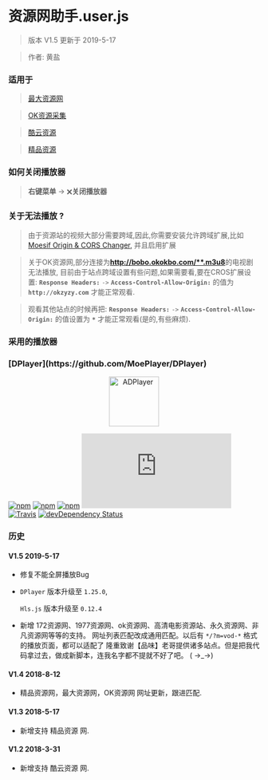 # 资源网助手.user.js
> 版本 V1.5 更新于 2019-5-17

> 作者: 黄盐

### 适用于

> [最大资源网](http://www.zuidazy.net/?m=vod-*)

> [OK资源采集](http://www.okzyzy.com/?m=vod-*)

> [酷云资源](http://www.kuyun.co/)

> [精品资源](http://jingpinzy.com/)

### 如何关闭播放器
> **右键菜单** -> **🗙关闭播放器**

### 关于无法播放 ?

> 由于资源站的视频大部分需要跨域,因此,你需要安装允许跨域扩展,比如[Moesif Origin & CORS Changer,](https://chrome.google.com/webstore/detail/moesif-origin-cors-change/digfbfaphojjndkpccljibejjbppifbc?utm_source=chrome-ntp-icon) 并且启用扩展

> 关于OK资源网,部分连接为<b>http://bobo.okokbo.com/**.m3u8</b>的电视剧无法播放,
目前由于站点跨域设置有些问题,如果需要看,要在CROS扩展设置:
**`Response Headers:`** `->` **`Access-Control-Allow-Origin:`** 的值为 **`http://okzyzy.com`** 才能正常观看.

>观看其他站点的时候再把:
**`Response Headers:`** `->` **`Access-Control-Allow-Origin:`** 的值设置为 **`*`** 才能正常观看(是的,有些麻烦).

### 采用的播放器

 <h3>[DPlayer](https://github.com/MoePlayer/DPlayer)</h3>
<p align="center">
<img src="https://ws4.sinaimg.cn/large/006tKfTcgy1fhu01y9uy7j305k04s3yc.jpg" alt="ADPlayer" width="100">
</p>

[![npm](https://img.shields.io/npm/v/dplayer.svg?style=flat-square)](https://www.npmjs.com/package/dplayer)
[![npm](https://img.shields.io/npm/l/dplayer.svg?style=flat-square)](https://github.com/MoePlayer/DPlayer/blob/master/LICENSE)
[![npm](https://img.shields.io/npm/dt/dplayer.svg?style=flat-square)](https://www.npmjs.com/package/dplayer)
[![size](https://badge-size.herokuapp.com/MoePlayer/DPlayer/master/dist/DPlayer.min.js?compression=gzip&style=flat-square)](https://github.com/MoePlayer/DPlayer/tree/master/dist)
[![Travis](https://img.shields.io/travis/MoePlayer/DPlayer.svg?style=flat-square)](https://travis-ci.org/MoePlayer/DPlayer)
[![devDependency Status](https://img.shields.io/david/dev/MoePlayer/dplayer.svg?style=flat-square)](https://david-dm.org/MoePlayer/DPlayer#info=devDependencies)

### 历史

#### V1.5  2019-5-17

- 修复不能全屏播放Bug

- `DPlayer` 版本升级至 `1.25.0`, 

  `Hls.js` 版本升级至 `0.12.4`

- 新增 172资源网、1977资源网、ok资源网、高清电影资源站、永久资源网、非凡资源网等等的支持。
  网址列表匹配改成通用匹配。以后有 `*/?m=vod-*` 格式的播放页面，都可以适配了
  隆重致谢【品味】老哥提供诸多站点。但是把我代码拿过去，做成新脚本，连我名字都不提就不好了吧。 ( →_→)

#### V1.4  2018-8-12

- 精品资源网，最大资源网，OK资源网 网址更新，跟进匹配.

#### V1.3  2018-5-17

- 新增支持 精品资源 网.

#### V1.2  2018-3-31

- 新增支持 酷云资源 网.
